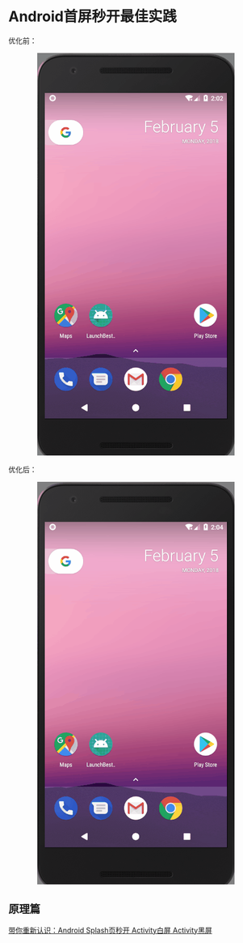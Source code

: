 # Android首屏秒开最佳实践
优化前：

<div align=center>
<img src="https://github.com/ainiyiwan/LaunchBestPractice/blob/master/pic/noBest.gif"/>
</div>

优化后：

<div align=center>
<img src="https://github.com/ainiyiwan/LaunchBestPractice/blob/master/pic/best.gif"/>
</div>

## 原理篇
[带你重新认识：Android Splash页秒开 Activity白屏 Activity黑屏](http://blog.csdn.net/yanzhenjie1003/article/details/52201896)